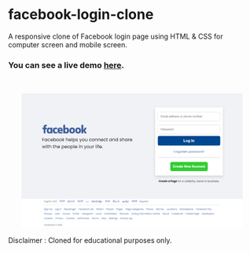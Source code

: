 # facebook-login-clone

A responsive clone of Facebook login page using HTML & CSS for computer screen and mobile screen.

### You can see a live demo [here](https://ab-facebook.netlify.app/).

<br><div style="text-align:center;">
  <a href="https://ab-facebook.netlify.app/" target="\_parent"><img src="./images/readme.png" alt="facebook-login-clone" style="width:450px;"/></a>
</div>

Disclaimer : Cloned for educational purposes only.
